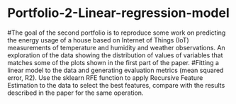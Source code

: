 # Portfolio-2-Linear-regression-model
#The goal of the second portfolio is to reproduce some work on predicting the energy usage of a house based on Internet of Things (IoT) measurements of temperature and humidity and weather observations. An exploration of the data showing the distribution of values of variables that matches some of the plots shown in the first part of the paper.
#Fitting a linear model to the data and generating evaluation metrics (mean squared error, R2). Use the sklearn RFE function to apply Recursive Feature Estimation to the data to select the best features, compare with the results described in the paper for the same operation.
